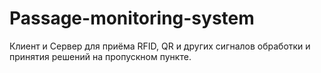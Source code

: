 # Passage-monitoring-system
Клиент и Сервер для приёма RFID, QR и других сигналов обработки и принятия решений на пропускном пункте.
